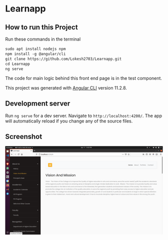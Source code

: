 # Learnapp

## How to run this Project

Run these commands in the terminal

```
sudo apt install nodejs npm
npm install -g @angular/cli
git clone https://github.com/Lokesh2703/Learnapp.git
cd Learnapp
ng serve
```

The code for main logic behind this front end page is in the test component.

This project was generated with [Angular CLI](https://github.com/angular/angular-cli) version 11.2.8.

## Development server

Run `ng serve` for a dev server. Navigate to `http://localhost:4200/`. The app will automatically reload if you change any of the source files.

## Screenshot

![ScreenShots](Screenshots/Screenshot%20from%202021-04-11%2021-05-18.png)